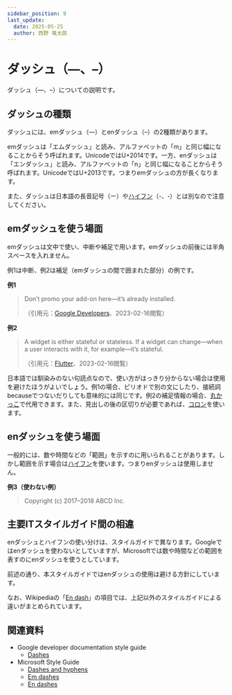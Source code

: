 ```yaml
---
sidebar_position: 9
last_update:
  date: 2025-05-25
  author: 西野 竜太郎
---
```


# ダッシュ（—、–）

ダッシュ（—、–）についての説明です。

## ダッシュの種類

ダッシュには、emダッシュ（—）とenダッシュ（–）の2種類があります。

emダッシュは「エムダッシュ」と読み、アルファベットの「m」と同じ幅になることからそう呼ばれます。UnicodeではU+2014です。一方、enダッシュは「エンダッシュ」と読み、アルファベットの「n」と同じ幅になることからそう呼ばれます。UnicodeではU+2013です。つまりemダッシュの方が長くなります。

また、ダッシュは日本語の長音記号（ー）や[ハイフン](hyphens.md)（-、‐）とは別なので注意してください。

## emダッシュを使う場面

emダッシュは文中で使い、中断や補足で用います。emダッシュの前後には半角スペースを入れません。

例1は中断、例2は補足（emダッシュの間で囲まれた部分）の例です。

**例1**

> Don’t promo your add-on here—it’s already installed.
>
> （引用元：[Google Developers](https://developers.google.com/apps-script/add-ons/guides/editor-style)、2023-02-16閲覧）

**例2**

> A widget is either stateful or stateless. If a widget can change—when a user interacts with it, for example—it’s stateful.
> 
> （引用元：[Flutter](https://docs.flutter.dev/development/ui/interactive)、2023-02-16閲覧）

日本語では馴染みのない句読点なので、使い方がはっきり分からない場合は使用を避けたほうがよいでしょう。例1の場合、ピリオドで別の文にしたり、接続詞becauseでつないだりしても意味的には同じです。例2の補足情報の場合、[丸かっこ](parentheses.md)で代用できます。また、見出しの後の区切りが必要であれば、[コロン](colons.md)を使います。

## enダッシュを使う場面

一般的には、数や時間などの「範囲」を示すのに用いられることがあります。しかし範囲を示す場合は[ハイフン](hyphens.md)を使います。つまりenダッシュは使用しません。

**例3（使わない例）**

> Copyright (c) 2017–2018 ABCD Inc.

## 主要ITスタイルガイド間の相違

enダッシュとハイフンの使い分けは、スタイルガイドで異なります。Googleではenダッシュを使わないとしていますが、Microsoftでは数や時間などの範囲を表すのにenダッシュを使うとしています。

前述の通り、本スタイルガイドではenダッシュの使用は避ける方針にしています。

なお、Wikipediaの「[En dash](https://en.wikipedia.org/wiki/Dash#En_dash)」の項目では、上記以外のスタイルガイドによる違いがまとめられています。

## 関連資料

- Google developer documentation style guide
    - [Dashes](https://developers.google.com/style/dashes)
- Microsoft Style Guide
    - [Dashes and hyphens](https://learn.microsoft.com/en-us/style-guide/punctuation/dashes-hyphens/)
    - [Em dashes](https://learn.microsoft.com/en-us/style-guide/punctuation/dashes-hyphens/emes)
    - [En dashes](https://learn.microsoft.com/en-us/style-guide/punctuation/dashes-hyphens/enes)